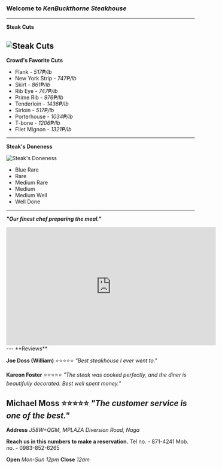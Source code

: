 ### Welcome to *KenBuckthorne Steakhouse*
---
**Steak Cuts**

![Steak Cuts](https://images.saymedia-content.com/.image/t_share/MTc0NjE4Nzk1NTUyNjc5ODgx/cuts-of-beef.png)
---
**Crowd's Favorite Cuts**
- Flank - *517₱/lb*                      
- New York Strip - *747₱/lb*             
- Skirt - *861₱/lb*                         
- Rib Eye - *747₱/lb*                       
- Prime Rib - *976₱/lb*                     
- Tenderloin - *1436₱/lb*
- Sirloin - *517₱/lb*
- Porterhouse - *1034₱/lb*
- T-bone - *1206₱/lb*
- Filet Mignon - *1321₱/lb*
---

**Steak's Doneness**

![Steak's Doneness](https://steakandco.files.wordpress.com/2012/11/degrees2.jpg)
- Blue Rare
- Rare
- Medium Rare
- Medium
- Medium Well
- Well Done
---

***"Our finest chef preparing the meal."***

<iframe width="560" height="315" src="https://www.youtube.com/embed/xeO0tdKBAag" title="YouTube video player" frameborder="0" allow="accelerometer; autoplay; clipboard-write; encrypted-media; gyroscope; picture-in-picture" allowfullscreen></iframe>
---
**Reviews**

**Joe Doss (William)**
⭐⭐⭐⭐⭐
*"Best steakhouse I ever went to."*

**Kareon Foster**
⭐⭐⭐⭐⭐
*"The steak was cooked perfectly, and the diner is beautifully decorated. Best well spent money."*

**Michael Moss**
⭐⭐⭐⭐⭐
*"The customer service is one of the best."*
---

**Address**
*J58W+QGM, MPLAZA Diversion Road, Naga*

**Reach us in this numbers to make a reservation.**
Tel no. - 871-4241
Mob. no. - 0983-852-6265

**Open**
*Mon-Sun*
*12pm*
**Close**
*12am*

